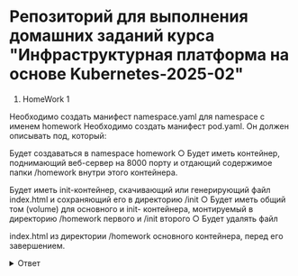 # Репозиторий для выполнения домашних заданий курса "Инфраструктурная платформа на основе Kubernetes-2025-02" 

1. HomeWork 1

Необходимо создать манифест namespace.yaml для namespace с именем homework 
Необходимо создать манифест pod.yaml. Он должен описывать под, который: 

Будет создаваться в namespace homework ○ Будет иметь контейнер, поднимающий веб-сервер на 8000 порту и отдающий содержимое папки /homework внутри этого контейнера. 

Будет иметь init-контейнер, скачивающий или генерирующий файл index.html и сохраняющий его в директорию /init ○ Будет иметь общий том (volume) для основного и init- контейнера, монтируемый в директорию /homework первого и /init второго ○ Будет удалять файл 

index.html из директории /homework основного контейнера, перед его завершением. 


<details>
  <summary>Ответ</summary>

Основные DNS записи: 
namespace.yaml - создаёт namespace. 
configmap.yaml - заменяет дефолтный конфиг ngix. 
service.yaml - делаем сервис, для проверки работы пода снаружи через NodePort. 
pod.yaml - описываем сам под. 

### запуск
```
kubectl apply -f namespace.yaml
kubectl apply -f configmap.yaml
kubectl apply -f pod.yaml 
```


</details>
